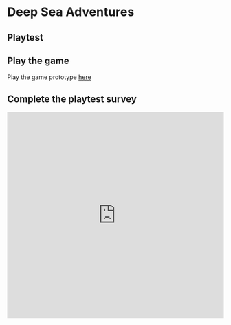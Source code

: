 # Deep Sea Adventures
## Playtest

## Play the game
Play the game prototype [here](https://stephenrussell222.github.io/IASC-1P04/Prototype/SR20FJ_Deep%20Sea%20Adventures_2020.html)


## Complete the playtest survey

<iframe width="640px" height= "480px" src= "https://forms.office.com/Pages/ResponsePage.aspx?id=FRGudvwe8kqlNuKyRDrxoJ91vYuDnS5NohLh-IcATvFUMDVXT041QVg1SFU3T1k1SVlIUEVVVFhGUS4u&embed=true" frameborder= "0" marginwidth= "0" marginheight= "0" style= "border: none; max-width:100%; max-height:100vh" allowfullscreen webkitallowfullscreen mozallowfullscreen msallowfullscreen> </iframe>
